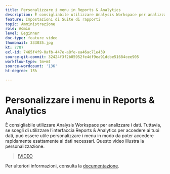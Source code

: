 ```yaml
---
title: Personalizzare i menu in Reports & Analytics
description: È consigliabile utilizzare Analysis Workspace per analizzare i dati. Tuttavia, se scegli di utilizzare l’interfaccia Reports & Analytics per accedere ai tuoi dati, può essere utile personalizzare i menu in modo da poter accedere rapidamente esattamente ai dati necessari. Questo video illustra la personalizzazione.
feature: Impostazioni di Suite di rapporti
topic: Amministrazione
role: Admin
level: Beginner
doc-type: feature video
thumbnail: 333035.jpg
kt: 7707
exl-id: 7465f4f9-0afb-447e-a8fe-ea46ac71e439
source-git-commit: 32424f3f2b05952fe4df9ea91dcbe51684cee905
workflow-type: tm+mt
source-wordcount: '136'
ht-degree: 15%

---
```


# Personalizzare i menu in Reports &amp; Analytics

È consigliabile utilizzare Analysis Workspace per analizzare i dati. Tuttavia, se scegli di utilizzare l’interfaccia Reports &amp; Analytics per accedere ai tuoi dati, può essere utile personalizzare i menu in modo da poter accedere rapidamente esattamente ai dati necessari. Questo video illustra la personalizzazione.

>[!VIDEO](https://video.tv.adobe.com/v/333035/?quality=12&learn=on)

Per ulteriori informazioni, consulta la [documentazione](https://experienceleague.adobe.com/docs/analytics/admin/admin-tools/customize-menus.html).
